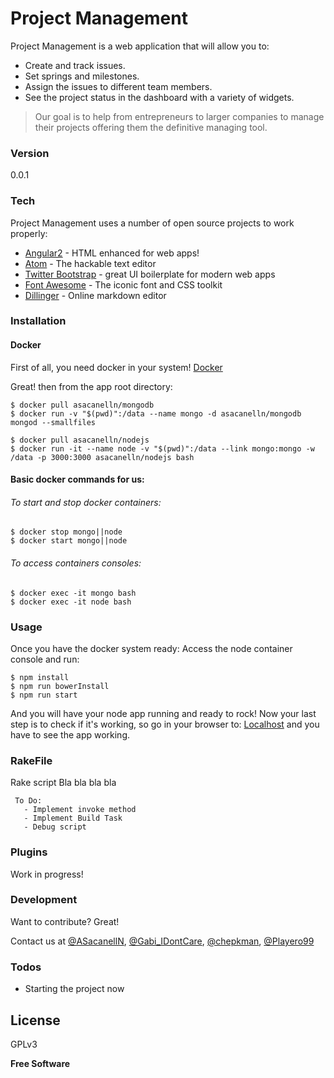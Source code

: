 # Project Management

Project Management is a web application that will allow you to:

  - Create and track issues.
  - Set springs and milestones.
  - Assign the issues to different team members.
  - See the project status in the dashboard with a variety of widgets.

> Our goal is to help from entrepreneurs to larger companies to manage their projects offering them
> the definitive managing tool.


### Version
0.0.1

### Tech

Project Management uses a number of open source projects to work properly:

* [Angular2] - HTML enhanced for web apps!
* [Atom] - The hackable text editor
* [Twitter Bootstrap] - great UI boilerplate for modern web apps
* [Font Awesome] - The iconic font and CSS toolkit
* [Dillinger] - Online markdown editor

### Installation

#### Docker
First of all, you need docker in your system! [Docker](https://docs.docker.com/)

Great! then from the app root directory:
```shell
$ docker pull asacanelln/mongodb
$ docker run -v "$(pwd)":/data --name mongo -d asacanelln/mongodb mongod --smallfiles
```
```shell
$ docker pull asacanelln/nodejs
$ docker run -it --name node -v "$(pwd)":/data --link mongo:mongo -w /data -p 3000:3000 asacanelln/nodejs bash
```
#### Basic docker commands for us:
###### To start and stop docker containers:
```shell
$ docker stop mongo||node
$ docker start mongo||node
```
###### To access containers consoles:
```shell
$ docker exec -it mongo bash
$ docker exec -it node bash
```

### Usage
Once you have the docker system ready:
Access the node container console and run:
```shell
$ npm install
$ npm run bowerInstall
$ npm run start
```
And you will have your node app running and ready to rock!
Now your last step is to check if it's working, so go in your browser to:
[Localhost](http://localhost:3000/) and you have to see the app working.


### RakeFile

Rake script Bla bla bla bla

     To Do:
       - Implement invoke method
       - Implement Build Task
       - Debug script


### Plugins

Work in progress!

### Development

Want to contribute? Great!

Contact us at [@ASacanellN], [@Gabi_IDontCare], [@chepkman], [@Playero99]


### Todos

 - Starting the project now

License
----
GPLv3

**Free Software**


   [git-repo-url]: <https://github.com/ASacanell/projectManagement>
   [Atom]: <https://atom.io/>
   [Dillinger]: <http://dillinger.io/>
   [Twitter Bootstrap]: <http://twitter.github.com/bootstrap/>
   [@asacanelln]: <https://twitter.com/ASacanellN>
   [@Gabi_IDontCare]: <https://twitter.com/Gabi_IDontCare>
   [@chepkman]: <https://twitter.com/chepkman>
   [@Playero99]: <https://twitter.com/Playero99>
   [Angular2]: <https://angular.io/>
   [Font Awesome]: <http://fontawesome.io>

